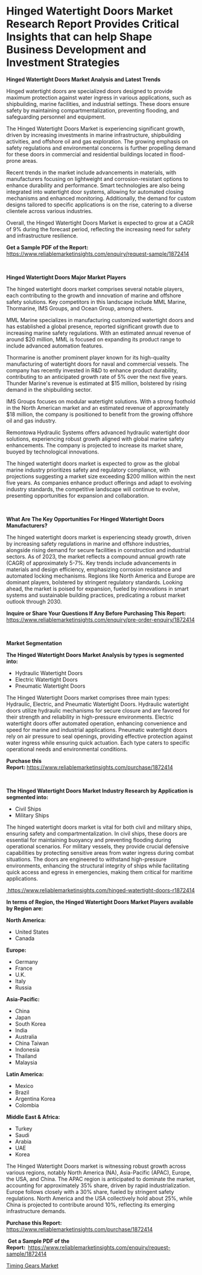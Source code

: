 <p><h1>Hinged Watertight Doors Market Research Report Provides Critical Insights that can help Shape Business Development and Investment Strategies</h1></p><p><strong>Hinged Watertight Doors Market Analysis and Latest Trends</strong></p>
<p><p>Hinged watertight doors are specialized doors designed to provide maximum protection against water ingress in various applications, such as shipbuilding, marine facilities, and industrial settings. These doors ensure safety by maintaining compartmentalization, preventing flooding, and safeguarding personnel and equipment. </p><p>The Hinged Watertight Doors Market is experiencing significant growth, driven by increasing investments in marine infrastructure, shipbuilding activities, and offshore oil and gas exploration. The growing emphasis on safety regulations and environmental concerns is further propelling demand for these doors in commercial and residential buildings located in flood-prone areas.</p><p>Recent trends in the market include advancements in materials, with manufacturers focusing on lightweight and corrosion-resistant options to enhance durability and performance. Smart technologies are also being integrated into watertight door systems, allowing for automated closing mechanisms and enhanced monitoring. Additionally, the demand for custom designs tailored to specific applications is on the rise, catering to a diverse clientele across various industries. </p><p>Overall, the Hinged Watertight Doors Market is expected to grow at a CAGR of 9% during the forecast period, reflecting the increasing need for safety and infrastructure resilience.</p></p>
<p><strong>Get a Sample PDF of the Report:&nbsp;</strong> <a href="https://www.reliablemarketinsights.com/enquiry/request-sample/1872414?utm_campaign=1894&utm_medium=2&utm_source=Github&utm_content=ia&utm_term=08042025&utm_id=hinged-watertight-doors">https://www.reliablemarketinsights.com/enquiry/request-sample/1872414</a></p>
<p>&nbsp;</p>
<p><strong>Hinged Watertight Doors Major Market Players</strong></p>
<p><p>The hinged watertight doors market comprises several notable players, each contributing to the growth and innovation of marine and offshore safety solutions. Key competitors in this landscape include MML Marine, Thormarine, IMS Groups, and Ocean Group, among others.</p><p>MML Marine specializes in manufacturing customized watertight doors and has established a global presence, reported significant growth due to increasing marine safety regulations. With an estimated annual revenue of around $20 million, MML is focused on expanding its product range to include advanced automation features.</p><p>Thormarine is another prominent player known for its high-quality manufacturing of watertight doors for naval and commercial vessels. The company has recently invested in R&D to enhance product durability, contributing to an anticipated growth rate of 5% over the next five years. Thunder Marine's revenue is estimated at $15 million, bolstered by rising demand in the shipbuilding sector.</p><p>IMS Groups focuses on modular watertight solutions. With a strong foothold in the North American market and an estimated revenue of approximately $18 million, the company is positioned to benefit from the growing offshore oil and gas industry.</p><p>Remontowa Hydraulic Systems offers advanced hydraulic watertight door solutions, experiencing robust growth aligned with global marine safety enhancements. The company is projected to increase its market share, buoyed by technological innovations.</p><p>The hinged watertight doors market is expected to grow as the global marine industry prioritizes safety and regulatory compliance, with projections suggesting a market size exceeding $200 million within the next five years. As companies enhance product offerings and adapt to evolving industry standards, the competitive landscape will continue to evolve, presenting opportunities for expansion and collaboration.</p></p>
<p>&nbsp;</p>
<p><strong>What Are The Key Opportunities For Hinged Watertight Doors Manufacturers?</strong></p>
<p><p>The hinged watertight doors market is experiencing steady growth, driven by increasing safety regulations in marine and offshore industries, alongside rising demand for secure facilities in construction and industrial sectors. As of 2023, the market reflects a compound annual growth rate (CAGR) of approximately 5-7%. Key trends include advancements in materials and design efficiency, emphasizing corrosion resistance and automated locking mechanisms. Regions like North America and Europe are dominant players, bolstered by stringent regulatory standards. Looking ahead, the market is poised for expansion, fueled by innovations in smart systems and sustainable building practices, predicating a robust market outlook through 2030.</p></p>
<p><strong>Inquire or Share Your Questions If Any Before Purchasing This Report:</strong> <a href="https://www.reliablemarketinsights.com/enquiry/pre-order-enquiry/1872414?utm_campaign=1894&utm_medium=2&utm_source=Github&utm_content=ia&utm_term=08042025&utm_id=hinged-watertight-doors">https://www.reliablemarketinsights.com/enquiry/pre-order-enquiry/1872414</a></p>
<p>&nbsp;</p>
<p><strong>Market Segmentation</strong></p>
<p><strong>The Hinged Watertight Doors Market Analysis by types is segmented into:</strong></p>
<p><ul><li>Hydraulic Watertight Doors</li><li>Electric Watertight Doors</li><li>Pneumatic Watertight Doors</li></ul></p>
<p><p>The Hinged Watertight Doors market comprises three main types: Hydraulic, Electric, and Pneumatic Watertight Doors. Hydraulic watertight doors utilize hydraulic mechanisms for secure closure and are favored for their strength and reliability in high-pressure environments. Electric watertight doors offer automated operation, enhancing convenience and speed for marine and industrial applications. Pneumatic watertight doors rely on air pressure to seal openings, providing effective protection against water ingress while ensuring quick actuation. Each type caters to specific operational needs and environmental conditions.</p></p>
<p><strong>Purchase this Report:&nbsp;</strong><a href="https://www.reliablemarketinsights.com/purchase/1872414?utm_campaign=1894&utm_medium=2&utm_source=Github&utm_content=ia&utm_term=08042025&utm_id=hinged-watertight-doors">https://www.reliablemarketinsights.com/purchase/1872414</a></p>
<p>&nbsp;</p>
<p><strong>The Hinged Watertight Doors Market Industry Research by Application is segmented into:</strong></p>
<p><ul><li>Civil Ships</li><li>Military Ships</li></ul></p>
<p><p>The hinged watertight doors market is vital for both civil and military ships, ensuring safety and compartmentalization. In civil ships, these doors are essential for maintaining buoyancy and preventing flooding during operational scenarios. For military vessels, they provide crucial defensive capabilities by protecting sensitive areas from water ingress during combat situations. The doors are engineered to withstand high-pressure environments, enhancing the structural integrity of ships while facilitating quick access and egress in emergencies, making them critical for maritime applications.</p></p>
<p><a href="https://www.reliablemarketinsights.com/hinged-watertight-doors-r1872414?utm_campaign=1894&utm_medium=2&utm_source=Github&utm_content=ia&utm_term=08042025&utm_id=hinged-watertight-doors">&nbsp;https://www.reliablemarketinsights.com/hinged-watertight-doors-r1872414</a></p>
<p><strong>In terms of Region, the Hinged Watertight Doors Market Players available by Region are:</strong></p>
<p>
    <p> <strong> North America: </strong>
        <ul>
            <li>United States</li>
            <li>Canada</li>
        </ul>
        </p> 
    <p> <strong> Europe: </strong>
        <ul>
            <li>Germany</li>
            <li>France</li>
            <li>U.K.</li>
            <li>Italy</li>
            <li>Russia</li>
        </ul>
        </p> 
    <p> <strong> Asia-Pacific: </strong>
        <ul>
            <li>China</li>
            <li>Japan</li>
            <li>South Korea</li>
            <li>India</li>
            <li>Australia</li>
            <li>China Taiwan</li>
            <li>Indonesia</li>
            <li>Thailand</li>
            <li>Malaysia</li>
        </ul>
        </p> 
    <p> <strong> Latin America: </strong>
        <ul>
            <li>Mexico</li>
            <li>Brazil</li>
            <li>Argentina Korea</li>
            <li>Colombia</li>
        </ul>
        </p> 
    <p> <strong> Middle East & Africa: </strong>
        <ul>
            <li>Turkey</li>
            <li>Saudi</li>
            <li>Arabia</li>
            <li>UAE</li>
            <li>Korea</li>
        </ul>
    </p>
    </p>
<p><p>The Hinged Watertight Doors market is witnessing robust growth across various regions, notably North America (NA), Asia-Pacific (APAC), Europe, the USA, and China. The APAC region is anticipated to dominate the market, accounting for approximately 35% share, driven by rapid industrialization. Europe follows closely with a 30% share, fueled by stringent safety regulations. North America and the USA collectively hold about 25%, while China is projected to contribute around 10%, reflecting its emerging infrastructure demands.</p></p>
<p><strong>Purchase this Report: </strong><a href="https://www.reliablemarketinsights.com/purchase/1872414?utm_campaign=1894&utm_medium=2&utm_source=Github&utm_content=ia&utm_term=08042025&utm_id=hinged-watertight-doors">https://www.reliablemarketinsights.com/purchase/1872414</a></p>
<p>&nbsp;<strong>Get a Sample PDF of the Report:&nbsp;&nbsp;</strong><a href="https://www.reliablemarketinsights.com/enquiry/request-sample/1872414?utm_campaign=1894&utm_medium=2&utm_source=Github&utm_content=ia&utm_term=08042025&utm_id=hinged-watertight-doors">https://www.reliablemarketinsights.com/enquiry/request-sample/1872414</a></p>
<p><strong></strong></p>
<p><p><a href="https://github.com/hgf64gh/Market-Research-Report-List-2/blob/main/timing-gears-market.md?utm_campaign=1894&utm_medium=2&utm_source=Github&utm_content=ia&utm_term=08042025&utm_id=hinged-watertight-doors">Timing Gears Market</a></p></p>